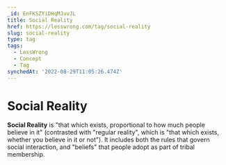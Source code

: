 ```yaml
---
_id: EnFKSZYiDHqMJuvJL
title: Social Reality
href: https://lesswrong.com/tag/social-reality
slug: social-reality
type: tag
tags:
  - LessWrong
  - Concept
  - Tag
synchedAt: '2022-08-29T11:05:26.474Z'
---
```


# Social Reality

**Social Reality** is "that which exists, proportional to how much people believe in it" (contrasted with "regular reality", which is "that which exists, whether you believe in it or not"). It includes both the rules that govern social interaction, and "beliefs" that people adopt as part of tribal membership.
